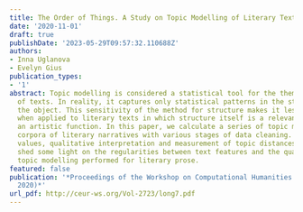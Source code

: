 ```yaml
---
title: The Order of Things. A Study on Topic Modelling of Literary Texts
date: '2020-11-01'
draft: true
publishDate: '2023-05-29T09:57:32.110688Z'
authors:
- Inna Uglanova
- Evelyn Gius
publication_types:
- '1'
abstract: Topic modelling is considered a statistical tool for the thematic decomposition
  of texts. In reality, it captures only statistical patterns in the structure of
  the object. This sensitivity of the method for structure makes it less effective
  when applied to literary texts in which structure itself is a relevant feature with
  an artistic function. In this paper, we calculate a series of topic models for three
  corpora of literary narratives with various stages of data cleaning. We apply coherence
  values, qualitative interpretation and measurement of topic distances in order to
  shed some light on the regularities between text features and the quality of the
  topic modelling performed for literary prose.
featured: false
publication: '*Proceedings of the Workshop on Computational Humanities Research (CHR
  2020)*'
url_pdf: http://ceur-ws.org/Vol-2723/long7.pdf
---
```


